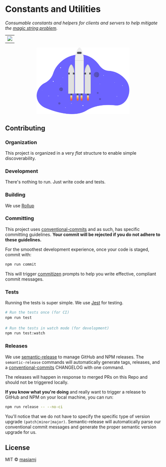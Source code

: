 # Constants and Utilities

_Consumable constants and helpers for clients and servers to help mitigate the [magic string problem](https://en.wikipedia.org/wiki/Magic_string)._

<table>
    <tr>
        <td>
            <a src="https://github.com/semantic-release/semantic-release">
                <img src="https://img.shields.io/badge/%20%20%F0%9F%93%A6%F0%9F%9A%80-semantic--release-e10079.svg" />
            </a>
        </td>
    </tr>
</table>

<p align="center">
  <img src="./assets/logo.svg" width="300" title="Ready for Launch">
</p>

## Contributing

### Organization

This project is organized in a very _flat_ structure to enable simple discoverability.

### Development

There's nothing to run. Just write code and tests.

### Building

We use [Rollup](https://rollupjs.org/guide/en/)

### Committing

This project uses [conventional-commits](https://www.conventionalcommits.org/en/v1.0.0-beta.4/) and as such, has specific committing guidelines. **Your commit will be rejected if you do not adhere to these guidelines.**

For the smoothest development experience, once your code is staged, commit with:

```bash
npm run commit
```

This will trigger [commitizen](https://github.com/commitizen/cz-cli) prompts to help you write effective, compliant commit messages.

### Tests

Running the tests is super simple. We use [Jest](https://jestjs.io/en/) for testing.

```bash
# Run the tests once (for CI)
npm run test

# Run the tests in watch mode (for development)
npm run test:watch
```

### Releases

We use [semantic-release](https://github.com/semantic-release/semantic-release) to manage GitHub and NPM releases. The `semantic-release` commands will automatically generate tags, releases, and a [conventional-commits](https://www.conventionalcommits.org/en/v1.0.0-beta.4/) CHANGELOG with one command.

The releases will happen in response to merged PRs on this Repo and should not be triggered locally.

**If you know what you're doing** and really want to trigger a release to GitHub and NPM on your local machine, you can run:

```bash
npm run release -- --no-ci
```

You'll notice that we do not have to specify the specific type of version upgrade `(patch|minor|major)`. Semantic-release will automatically parse our conventional commit messages and generate the proper semantic version upgrade for us.

## License

MIT © [masiamj](https://github.com/masiamj)
